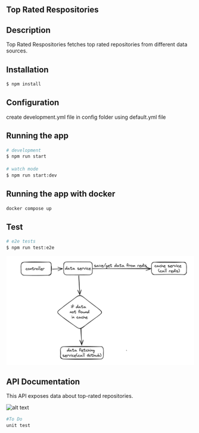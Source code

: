 ## Top Rated Respositories

## Description
Top Rated Respositories fetches top rated repositories from different data sources.

## Installation

```bash
$ npm install
```

## Configuration 

create development.yml file in config folder using default.yml file

## Running the app

```bash
# development
$ npm run start

# watch mode
$ npm run start:dev
```
## Running the app with docker

```bash
docker compose up
```


## Test

```bash
# e2e tests
$ npm run test:e2e
```

![alt text](<design.png>)

## API Documentation
This API exposes data about top-rated repositories.

![alt text](<swagger-api.png>)

```bash
#To Do
unit test
```